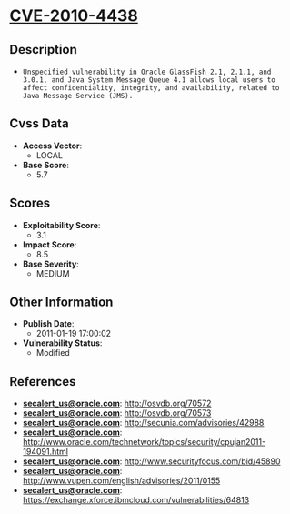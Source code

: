 
# [CVE-2010-4438](http://osvdb.org/70572)

## Description

- `Unspecified vulnerability in Oracle GlassFish 2.1, 2.1.1, and 3.0.1, and Java System Message Queue 4.1 allows local users to affect confidentiality, integrity, and availability, related to Java Message Service (JMS).`

## Cvss Data

- **Access Vector**:
  - LOCAL
- **Base Score**:
  - 5.7

## Scores

- **Exploitability Score**:
  - 3.1
- **Impact Score**:
  - 8.5
- **Base Severity**:
  - MEDIUM

## Other Information

- **Publish Date**:
  - 2011-01-19 17:00:02
- **Vulnerability Status**:
  - Modified

## References

- **secalert_us@oracle.com**: http://osvdb.org/70572
- **secalert_us@oracle.com**: http://osvdb.org/70573
- **secalert_us@oracle.com**: http://secunia.com/advisories/42988
- **secalert_us@oracle.com**: http://www.oracle.com/technetwork/topics/security/cpujan2011-194091.html
- **secalert_us@oracle.com**: http://www.securityfocus.com/bid/45890
- **secalert_us@oracle.com**: http://www.vupen.com/english/advisories/2011/0155
- **secalert_us@oracle.com**: https://exchange.xforce.ibmcloud.com/vulnerabilities/64813
